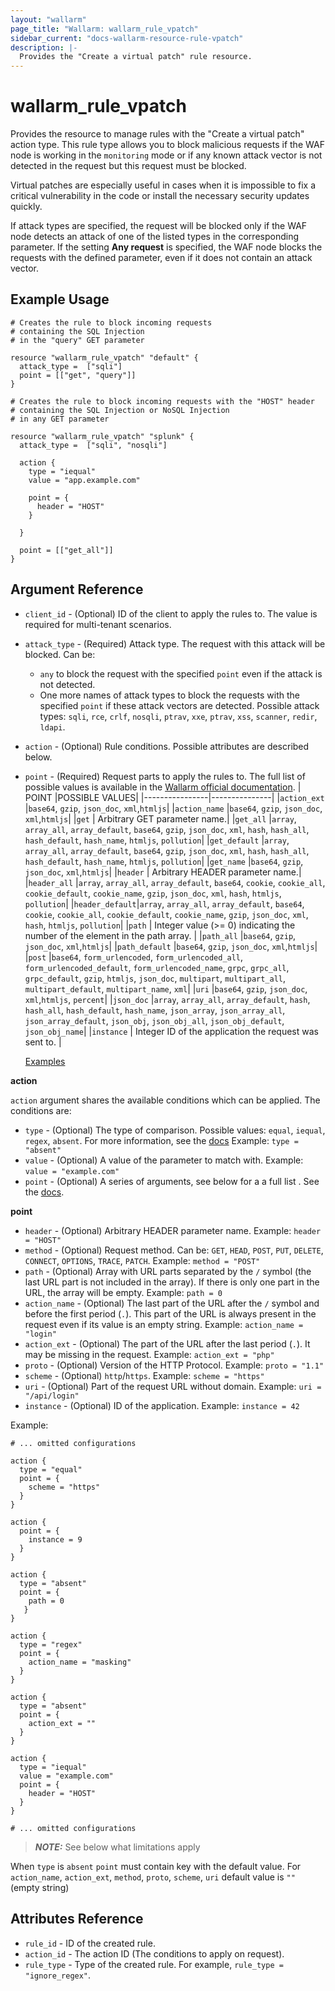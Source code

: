 ```yaml
---
layout: "wallarm"
page_title: "Wallarm: wallarm_rule_vpatch"
sidebar_current: "docs-wallarm-resource-rule-vpatch"
description: |-
  Provides the "Create a virtual patch" rule resource.
---
```


# wallarm_rule_vpatch

Provides the resource to manage rules with the "Create a virtual patch" action type. This rule type allows you to block malicious requests if the WAF node is working in the `monitoring` mode or if any known attack vector is not detected in the request but this request must be blocked.

Virtual patches are especially useful in cases when it is impossible to fix a critical vulnerability in the code or install the necessary security updates quickly.

If attack types are specified, the request will be blocked only if the WAF node detects an attack of one of the listed types in the corresponding parameter. If the setting **Any request** is specified, the WAF node blocks the requests with the defined parameter, even if it does not contain an attack vector.

## Example Usage

```hcl
# Creates the rule to block incoming requests
# containing the SQL Injection
# in the "query" GET parameter

resource "wallarm_rule_vpatch" "default" {
  attack_type =  ["sqli"]
  point = [["get", "query"]]
}

# Creates the rule to block incoming requests with the "HOST" header
# containing the SQL Injection or NoSQL Injection
# in any GET parameter

resource "wallarm_rule_vpatch" "splunk" {
  attack_type =  ["sqli", "nosqli"]

  action {
    type = "iequal"
    value = "app.example.com"

    point = {
      header = "HOST"
    }
    
  }
  
  point = [["get_all"]]
}

```

## Argument Reference

* `client_id` - (Optional) ID of the client to apply the rules to. The value is required for multi-tenant scenarios.
* `attack_type` - (Required) Attack type. The request with this attack will be blocked. Can be:
  * `any` to block the request with the specified `point` even if the attack is not detected.
  * One more names of attack types to block the requests with the specified `point` if these attack vectors are detected. Possible attack types: `sqli`, `rce`, `crlf`, `nosqli`, `ptrav`, `xxe`, `ptrav`, `xss`, `scanner`, `redir`, `ldapi`.
* `action` - (Optional) Rule conditions. Possible attributes are described below.
* `point` - (Required) Request parts to apply the rules to. The full list of possible values is available in the [Wallarm official documentation](https://docs.wallarm.com/user-guides/rules/request-processing/#identifying-and-parsing-the-request-parts).
  |     POINT      |POSSIBLE VALUES|
  |----------------|---------------|
  |`action_ext`    |`base64`, `gzip`, `json_doc`, `xml`,`htmljs`|
  |`action_name`   |`base64`, `gzip`, `json_doc`, `xml`,`htmljs`|
  |`get`           | Arbitrary GET parameter name.|
  |`get_all`       |`array`, `array_all`, `array_default`, `base64`, `gzip`, `json_doc`, `xml`, `hash`, `hash_all`, `hash_default`, `hash_name`, `htmljs`, `pollution`|
  |`get_default`   |`array`, `array_all`, `array_default`, `base64`, `gzip`, `json_doc`, `xml`, `hash`, `hash_all`, `hash_default`, `hash_name`, `htmljs`, `pollution`|
  |`get_name`      |`base64`, `gzip`, `json_doc`, `xml`,`htmljs`|
  |`header`        | Arbitrary HEADER parameter name.|
  |`header_all`    |`array`, `array_all`, `array_default`, `base64`, `cookie`, `cookie_all`, `cookie_default`, `cookie_name`, `gzip`, `json_doc`, `xml`, `hash`, `htmljs`, `pollution`|
  |`header_default`|`array`, `array_all`, `array_default`, `base64`, `cookie`, `cookie_all`, `cookie_default`, `cookie_name`, `gzip`, `json_doc`, `xml`, `hash`, `htmljs`, `pollution`|
  |`path`          | Integer value (>= 0) indicating the number of the element in the path array. |
  |`path_all`      |`base64`, `gzip`, `json_doc`, `xml`,`htmljs`|
  |`path_default`  |`base64`, `gzip`, `json_doc`, `xml`,`htmljs`|
  |`post`          |`base64`, `form_urlencoded`, `form_urlencoded_all`, `form_urlencoded_default`, `form_urlencoded_name`, `grpc`, `grpc_all`, `grpc_default`, `gzip`, `htmljs`, `json_doc`, `multipart`, `multipart_all`, `multipart_default`, `multipart_name`, `xml`|
  |`uri`           |`base64`, `gzip`, `json_doc`, `xml`,`htmljs`, `percent`|
  |`json_doc`   |`array`, `array_all`, `array_default`, `hash`, `hash_all`, `hash_default`, `hash_name`, `json_array`, `json_array_all`, `json_array_default`, `json_obj`, `json_obj_all`, `json_obj_default`, `json_obj_name`|
  |`instance`      | Integer ID of the application the request was sent to. |

  [Examples](https://www.terraform.io/docs/providers/wallarm/e/point.html)

**action**

`action` argument shares the available
conditions which can be applied. The conditions are:

* `type` - (Optional) The type of comparison. Possible values: `equal`, `iequal`, `regex`, `absent`.
  For more information, see the [docs](https://docs.wallarm.com/user-guides/rules/add-rule/#condition-types)
  Example:
  `type = "absent"`
* `value` - (Optional) A value of the parameter to match with.
  Example:
  `value = "example.com"`
* `point` - (Optional) A series of arguments, see below for a a full list . See the [docs](https://docs.wallarm.com/user-guides/rules/request-processing/#parameter-parsing).

**point**

  * `header` - (Optional) Arbitrary HEADER parameter name.
  Example:
  `header = "HOST"`
  * `method` - (Optional) Request method. Can be: `GET`, `HEAD`, `POST`, `PUT`, `DELETE`, `CONNECT`, `OPTIONS`, `TRACE`, `PATCH`.
  Example:
  `method = "POST"`
  * `path` - (Optional) Array with URL parts separated by the `/` symbol (the last URL part is not included in the array). If there is only one part in the URL, the array will be empty.
  Example:
  `path = 0`
  * `action_name` - (Optional) The last part of the URL after the `/` symbol and before the first period (`.`). This part of the URL is always present in the request even if its value is an empty string.
  Example:
  `action_name = "login"`
  * `action_ext` - (Optional) The part of the URL after the last period (`.`). It may be missing in the request.
  Example:
  `action_ext = "php"`
  * `proto` - (Optional) Version of the HTTP Protocol.
  Example:
  `proto = "1.1"`
  * `scheme` - (Optional) `http`/`https`.
  Example:
  `scheme = "https"` 
  * `uri` - (Optional) Part of the request URL without domain.
  Example:
  `uri = "/api/login"` 
  * `instance` - (Optional) ID of the application.
  Example:
  `instance = 42`

Example:

  ```hcl
  # ... omitted configurations

  action {
    type = "equal"
    point = {
      scheme = "https"
    }
  }

  action {
    point = {
      instance = 9
    }
  }
  
  action {
    type = "absent"
    point = {
      path = 0
     }
  }

  action {
    type = "regex"
    point = {
      action_name = "masking"
    }
  }

  action {
    type = "absent"
    point = {
      action_ext = ""
    }
  }

  action {
    type = "iequal"
    value = "example.com"
    point = {
      header = "HOST"
    }
  }

  # ... omitted configurations
  ```

> **_NOTE:_**
See below what limitations apply

When `type` is `absent`
`point` must contain key with the default value. For `action_name`, `action_ext`, `method`, `proto`, `scheme`, `uri` default value is `""` (empty string)

## Attributes Reference

* `rule_id` - ID of the created rule.
* `action_id` - The action ID (The conditions to apply on request).
* `rule_type` - Type of the created rule. For example, `rule_type = "ignore_regex"`.
